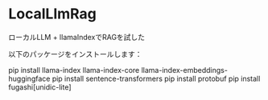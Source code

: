 # LocalLlmRag
ローカルLLM + llamaIndexでRAGを試した


以下のパッケージをインストールします：

pip install llama-index llama-index-core llama-index-embeddings-huggingface
pip install sentence-transformers
pip install protobuf
pip install fugashi[unidic-lite]
